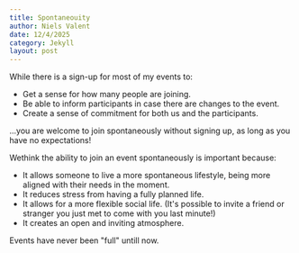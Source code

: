 ```yaml
---
title: Spontaneouity
author: Niels Valent
date: 12/4/2025
category: Jekyll
layout: post
---
```


While there is a sign-up for most of my events to: 
 - Get a sense for how many people are joining.
 - Be able to inform participants in case there are changes to the event.
 - Create a sense of commitment for both us and the participants.

...you are welcome to join spontaneously without signing up, as long as you have no expectations!

Wethink the ability to join an event spontaneously is important because: 
 - It allows someone to live a more spontaneous lifestyle, being more aligned with their needs in the moment.
 - It reduces stress from having a fully planned life.
 - It allows for a more flexible social life. (It's possible to invite a friend or stranger you just met to come with you last minute!)
 - It creates an open and inviting atmosphere.
 
Events have never been "full" untill now. 
